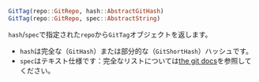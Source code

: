 ```julia
GitTag(repo::GitRepo, hash::AbstractGitHash)
GitTag(repo::GitRepo, spec::AbstractString)
```

`hash`/`spec`で指定された`repo`から`GitTag`オブジェクトを返します。

  * `hash`は完全な（`GitHash`）または部分的な（`GitShortHash`）ハッシュです。
  * `spec`はテキスト仕様です：完全なリストについては[the git docs](https://git-scm.com/docs/git-rev-parse.html#_specifying_revisions)を参照してください。
